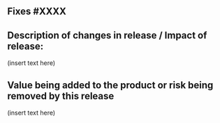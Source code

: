 ## Fixes #XXXX

## Description of changes in release / Impact of release:
(insert text here)

## Value being added to the product or risk being removed by this release
(insert text here)